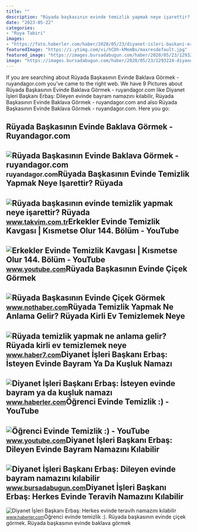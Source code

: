 ```yaml
---
title: ""
description: "Rüyada başkasının evinde temizlik yapmak neye işarettir? rüyada"
date: "2023-05-22"
categories:
- "Ruya Tabiri"
images:
- "https://foto.haberler.com/haber/2020/05/23/diyanet-isleri-baskani-erbas-isteyen-evinde-13252229_5759_amp.jpg"
featuredImage: "https://i.ytimg.com/vi/hCDh-kMomBs/maxresdefault.jpg"
featured_image: "https://images.bursadabugun.com/haber/2020/05/23/1293224-diyanet-isleri-baskani-erbas-dileyen-evinde-bayram-namazini-kilabilir-5ec8e0f6cf49d.jpg"
image: "https://images.bursadabugun.com/haber/2020/05/23/1293224-diyanet-isleri-baskani-erbas-dileyen-evinde-bayram-namazini-kilabilir-5ec8e0f6cf49d.jpg"
---
```


If you are searching about Rüyada Başkasının Evinde Baklava Görmek - ruyandagor.com you've came to the right web. We have 9 Pictures about Rüyada Başkasının Evinde Baklava Görmek - ruyandagor.com like Diyanet İşleri Başkanı Erbaş: Dileyen evinde bayram namazını kılabilir, Rüyada Başkasının Evinde Baklava Görmek - ruyandagor.com and also Rüyada Başkasının Evinde Baklava Görmek - ruyandagor.com. Here you go:

Rüyada Başkasının Evinde Baklava Görmek - Ruyandagor.com
--------------------------------------------------------

 ![Rüyada Başkasının Evinde Baklava Görmek - ruyandagor.com](https://images.ruyandagor.com/2017/05/baskasinin-evinde-baklava-gormek-1003.jpg) <small>ruyandagor.com</small>Rüyada Başkasının Evinde Temizlik Yapmak Neye Işarettir? Rüyada
---------------------------------------------------------------

 ![Rüyada başkasının evinde temizlik yapmak neye işarettir? Rüyada](https://iatkv.tmgrup.com.tr/99363b/600/314/0/70/800/488?u=https:%2f%2fitkv.tmgrup.com.tr%2falbum%2f2021%2f12%2f03%2f1638564551122.jpg) <small>www.takvim.com.tr</small>Erkekler Evinde Temizlik Kavgası | Kısmetse Olur 144. Bölüm - YouTube
---------------------------------------------------------------------

 ![Erkekler Evinde Temizlik Kavgası | Kısmetse Olur 144. Bölüm - YouTube](https://i.ytimg.com/vi/joQIlKYn3Qc/maxresdefault.jpg) <small>www.youtube.com</small>Rüyada Başkasının Evinde Çiçek Görmek
-------------------------------------

 ![Rüyada Başkasının Evinde Çiçek Görmek](https://i.nothaber.com/storage/files/images/2021/09/08/ruyada-baskasinin-evinde-cicek-gormek-6138c4f53fd00.jpg) <small>www.nothaber.com</small>Rüyada Temizlik Yapmak Ne Anlama Gelir? Rüyada Kirli Ev Temizlemek Neye
-----------------------------------------------------------------------

 ![Rüyada temizlik yapmak ne anlama gelir? Rüyada kirli ev temizlemek neye](https://i20.haber7.net/resize/1280x720/haber/haber7/photos/2022/06/ruyada_temizlik_yapmak_ne_demek_ruyada_baskasinin_evini_temizlemek_neye_isaret_eder_1644388068_4207.jpg) <small>www.haber7.com</small>Diyanet İşleri Başkanı Erbaş: İsteyen Evinde Bayram Ya Da Kuşluk Namazı
-----------------------------------------------------------------------

 ![Diyanet İşleri Başkanı Erbaş: İsteyen evinde bayram ya da kuşluk namazı](https://foto.haberler.com/haber/2020/05/23/diyanet-isleri-baskani-erbas-isteyen-evinde-13252229_5759_amp.jpg) <small>www.haberler.com</small>Öğrenci Evinde Temizlik :) - YouTube
------------------------------------

 ![Öğrenci Evinde Temizlik :) - YouTube](https://i.ytimg.com/vi/hCDh-kMomBs/maxresdefault.jpg) <small>www.youtube.com</small>Diyanet İşleri Başkanı Erbaş: Dileyen Evinde Bayram Namazını Kılabilir
----------------------------------------------------------------------

 ![Diyanet İşleri Başkanı Erbaş: Dileyen evinde bayram namazını kılabilir](https://images.bursadabugun.com/haber/2020/05/23/1293224-diyanet-isleri-baskani-erbas-dileyen-evinde-bayram-namazini-kilabilir-5ec8e0f6cf49d.jpg) <small>www.bursadabugun.com</small>Diyanet İşleri Başkanı Erbaş: Herkes Evinde Teravih Namazını Kılabilir
----------------------------------------------------------------------

 ![Diyanet İşleri Başkanı Erbaş: Herkes evinde teravih namazını kılabilir](https://foto.haberler.com/haber/2020/04/20/diyanet-isleri-baskani-erbas-herkes-evinde-te-13141801_o.jpg) <small>www.haberler.com</small>Öğrenci evinde temizlik :). Rüyada başkasının evinde çiçek görmek. Rüyada başkasının evinde baklava görmek
